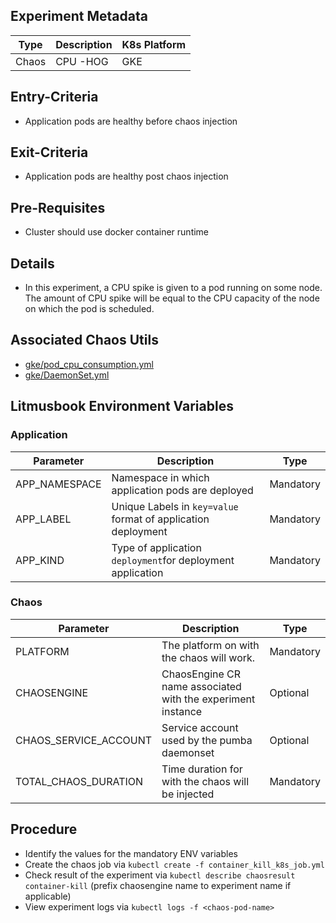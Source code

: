 ## Experiment Metadata

| Type  | Description              | K8s Platform |
| ----- | ------------------------ | ------------ |
| Chaos | CPU -HOG | GKE          |

## Entry-Criteria

- Application pods are healthy before chaos injection

## Exit-Criteria

- Application pods are healthy post chaos injection

## Pre-Requisites

- Cluster should use docker container runtime

## Details

- In this experiment, a CPU spike is given to a pod running on some node. The amount of CPU spike will be equal to the CPU capacity of the node on which the pod is scheduled.

## Associated Chaos Utils 

- [gke/pod_cpu_consumption.yml](/chaoslib/litmus/platform/gke/pod_cpu_consumption.yml)
- [gke/DaemonSet.yml](/chaoslib/litmus/platform/gke/DaemonSet.yml)

## Litmusbook Environment Variables

### Application

| Parameter     | Description                                                  |Type|
| ------------- | ------------------------------------------------------------ |----
| APP_NAMESPACE | Namespace in which application pods are deployed             |Mandatory
| APP_LABEL     | Unique Labels in `key=value` format of application deployment|Mandatory
| APP_KIND      | Type of application `deployment`for deployment application   |Mandatory

### Chaos

| Parameter     | Description                                                  |Type|
| ------------- | ------------------------------------------------------------ |----
| PLATFORM      | The platform on with the chaos will work.                    |Mandatory
| CHAOSENGINE| ChaosEngine CR name associated with the experiment instance| Optional| Mandatory
| CHAOS_SERVICE_ACCOUNT	| Service account used by the pumba daemonset | Optional| Mandatory
| TOTAL_CHAOS_DURATION| Time duration for with the chaos will be injected      | Mandatory  

## Procedure

- Identify the values for the mandatory ENV variables
- Create the chaos job via `kubectl create -f container_kill_k8s_job.yml`
- Check result of the experiment via `kubectl describe chaosresult container-kill` (prefix chaosengine name to experiment name if applicable)
- View experiment logs via `kubectl logs -f <chaos-pod-name>` 

